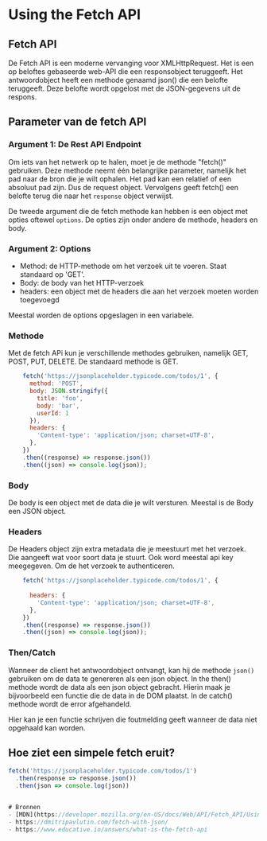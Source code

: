 # Using the Fetch API

## Fetch API
De Fetch API is een moderne vervanging voor XMLHttpRequest. Het is een op beloftes gebaseerde web-API die een responsobject teruggeeft. Het antwoordobject heeft een methode genaamd json() die een belofte teruggeeft. Deze belofte wordt opgelost met de JSON-gegevens uit de respons.


## Parameter van de fetch API

### Argument 1: De Rest API Endpoint
Om iets van het netwerk op te halen, moet je de methode "fetch()" gebruiken. Deze methode neemt één belangrijke parameter, namelijk het pad naar de bron die je wilt ophalen. Het pad kan een relatief of een absoluut pad zijn. Dus de request object. Vervolgens geeft fetch() een belofte terug die naar het `response` object verwijst. 

De tweede argument die de fetch methode kan hebben is een object met opties oftewel `options`. De opties zijn onder andere de methode, headers en body. 

### Argument 2:  Options

- Method: de HTTP-methode om het verzoek uit te voeren. Staat standaard op 'GET'.
- Body: de body van het HTTP-verzoek
- headers: een object met de headers die aan het verzoek moeten worden toegevoegd

Meestal worden de options opgeslagen in een variabele.

### Methode 
Met de fetch APi kun je verschillende methodes gebruiken, namelijk GET, POST, PUT, DELETE. De standaard methode is GET. 
    
```javascript
    fetch('https://jsonplaceholder.typicode.com/todos/1', {
      method: 'POST',
      body: JSON.stringify({
        title: 'foo',
        body: 'bar',
        userId: 1
      }),
      headers: {
        'Content-type': 'application/json; charset=UTF-8',
      },
    })
    .then((response) => response.json())
    .then((json) => console.log(json));
```


### Body
De body is een object met de data die je wilt versturen. Meestal is de Body een JSON object. 

   

### Headers
De Headers object zijn extra metadata die je meestuurt met het verzoek. Die aangeeft wat voor soort data je stuurt. Ook word meestal api key meegegeven. Om de het verzoek te authenticeren. 

```javascript
    fetch('https://jsonplaceholder.typicode.com/todos/1', {
     
      headers: {
        'Content-type': 'application/json; charset=UTF-8',
      },
    })
    .then((response) => response.json())
    .then((json) => console.log(json));
```


### Then/Catch
Wanneer de client het antwoordobject ontvangt, kan hij de methode `json()` gebruiken om de data te genereren als een json object.  In the then() methode wordt de data als een json object gebracht. Hierin maak je bijvoorbeeld een functie die de data in de DOM plaatst. In de catch() methode wordt de error afgehandeld. 

Hier kan je een functie schrijven die foutmelding geeft wanneer de data niet opgehaald kan worden. 

## Hoe ziet een simpele fetch eruit?

```javascript
fetch('https://jsonplaceholder.typicode.com/todos/1')
  .then(response => response.json())
  .then(json => console.log(json))
```



```javascript

# Bronnen
- [MDN](https://developer.mozilla.org/en-US/docs/Web/API/Fetch_API/Using_Fetch)
- https://dmitripavlutin.com/fetch-with-json/
- https://www.educative.io/answers/what-is-the-fetch-api
